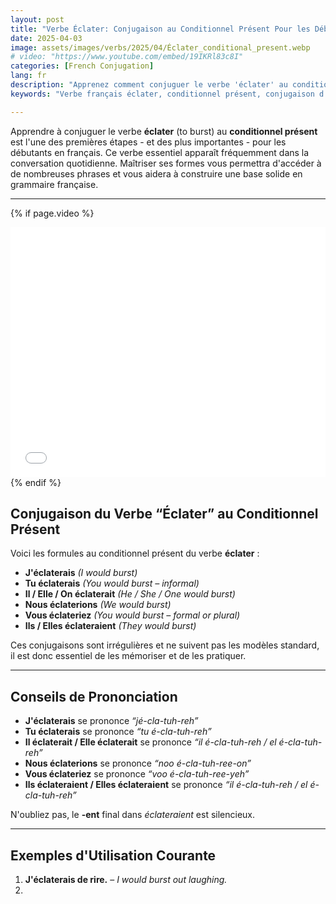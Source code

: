 ```yaml
---
layout: post 
title: "Verbe Éclater: Conjugaison au Conditionnel Présent Pour les Débutants"
date: 2025-04-03
image: assets/images/verbs/2025/04/Éclater_conditional_present.webp
# video: "https://www.youtube.com/embed/19IKRl83c8I"
categories: [French Conjugation]
lang: fr
description: "Apprenez comment conjuguer le verbe 'éclater' au conditionnel présent. Un guide essentiel pour les débutants souhaitant parler et comprendre le français de base avec confiance."
keywords: "Verbe français éclater, conditionnel présent, conjugaison d'éclater, grammaire française pour débutants, apprendre le français, exemples d'éclater, expressions avec éclater, verbes français pour débutants, comment utiliser éclater en français, verbes essentiels en français, éclater conjugation, french verb éclater, éclater conditional present, french conjugation, learn french" 

--- 
```


Apprendre à conjuguer le verbe **éclater** (to burst) au **conditionnel présent** est l'une des premières étapes - et des plus importantes - pour les débutants en français. Ce verbe essentiel apparaît fréquemment dans la conversation quotidienne. Maîtriser ses formes vous permettra d'accéder à de nombreuses phrases et vous aidera à construire une base solide en grammaire française.

---

<!-- Video Embed Section -->
{% if page.video %}
<div class="video-embed">
  <iframe width="100%" height="400" src="{{ page.video | escape }}" frameborder="0" allowfullscreen></iframe>
</div>
{% endif %}

<!-- --- -->

## Conjugaison du Verbe “Éclater” au Conditionnel Présent

Voici les formules au conditionnel présent du verbe **éclater** :

- **J'éclaterais** *(I would burst)*  
- **Tu éclaterais** *(You would burst – informal)*  
- **Il / Elle / On éclaterait** *(He / She / One would burst)*  
- **Nous éclaterions** *(We would burst)*  
- **Vous éclateriez** *(You would burst – formal or plural)*  
- **Ils / Elles éclateraient** *(They would burst)*  

Ces conjugaisons sont irrégulières et ne suivent pas les modèles standard, il est donc essentiel de les mémoriser et de les pratiquer.

---

## Conseils de Prononciation

- **J'éclaterais** se prononce *“jé-cla-tuh-reh”*  
- **Tu éclaterais** se prononce *“tu é-cla-tuh-reh”*  
- **Il éclaterait / Elle éclaterait** se prononce *“il é-cla-tuh-reh / el é-cla-tuh-reh”*  
- **Nous éclaterions** se prononce *“noo é-cla-tuh-ree-on”*  
- **Vous éclateriez** se prononce *“voo é-cla-tuh-ree-yeh”*  
- **Ils éclateraient / Elles éclateraient** se prononce *“il é-cla-tuh-reh / el é-cla-tuh-reh”*

N'oubliez pas, le **-ent** final dans *éclateraient* est silencieux.

---

## Exemples d'Utilisation Courante

1. **J'éclaterais de rire.** – *I would burst out laughing.*  
2.